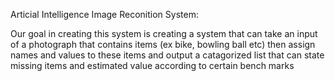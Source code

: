 Articial Intelligence Image Reconition System:

Our goal in creating this system is creating a system that can
take an input of a photograph that contains items (ex bike, bowling ball etc)
then assign names and values to these items and output a catagorized list that can state 
missing items and estimated value according to certain bench marks
